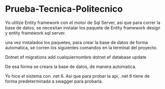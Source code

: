 # Prueba-Tecnica-Politecnico

Yo utilize Entity framework con el motor de Sql Server, asi que para correr la base de datos, 
se necesitan instalar los paquete de Entity framework design y entity framework sql server.

una vez instalados los paquetes, para crear la base de datos de forma automatica, se corren los siguientes comandos en la terminal del proyecto.

Dotnet ef migrations add cualquiernombre
dotnet ef database update

De esa forma se creara la base de datos, de manera automatica.

Yo hice el sistema con .net 6. Asi que para probar la api, .net 6 tiene de forma predeterminada a swagger para probarla.

